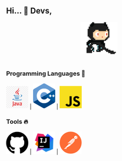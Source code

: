 
## Hi... :wave: Devs, 

<p align="center">
  <img src="https://raw.githubusercontent.com/dperss/dperss/master/img/github.gif" width=100>
  <br><br>

</p>

### Programming Languages  :rocket:
<img src="https://raw.githubusercontent.com/dperss/dperss/master/img/java.png" width=60> |
<img src="https://raw.githubusercontent.com/dperss/dperss/master/img/cpp.png" width=60> |
<img src="https://raw.githubusercontent.com/dperss/dperss/master/img/js.png" width=60> 



### Tools :fire:
 <img src="https://raw.githubusercontent.com/dperss/dperss/master/img/github.svg" width=60> |
 <img src="https://raw.githubusercontent.com/dperss/dperss/master/img/intellig.png" width=60> |
 <img src="https://raw.githubusercontent.com/dperss/dperss/master/img/post.png" width=60> 



<br/><br/>


